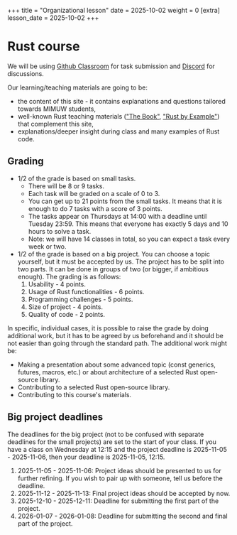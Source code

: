 +++
title = "Organizational lesson"
date = 2025-10-02
weight = 0
[extra]
lesson_date = 2025-10-02
+++

# Rust course

We will be using [Github Classroom](https://classroom.github.com) for task submission and [Discord](https://discord.gg/UyvepYkPs9) for discussions.

Our learning/teaching materials are going to be:

- the content of this site - it contains explanations and questions tailored towards MIMUW students,
- well-known Rust teaching materials (["The Book"](https://doc.rust-lang.org/stable/book/), ["Rust by Example"](https://doc.rust-lang.org/rust-by-example/index.html)) that complement this site,
- explanations/deeper insight during class and many examples of Rust code.

## Grading

- 1/2 of the grade is based on small tasks.
  - There will be 8 or 9 tasks.
  - Each task will be graded on a scale of 0 to 3.
  - You can get up to 21 points from the small tasks. It means that it is enough to do 7 tasks with a score of 3 points.
  - The tasks appear on Thursdays at 14:00 with a deadline until Tuesday 23:59. This means that everyone has exactly 5 days and 10 hours to solve a task.
  - Note: we will have 14 classes in total, so you can expect a task every week or two.
- 1/2 of the grade is based on a big project. You can choose a topic yourself, but it must be accepted by us. The project has to be split into two parts. It can be done in groups of two (or bigger, if ambitious enough). The grading is as follows:
  1. Usability - 4 points.
  2. Usage of Rust functionalities - 6 points.
  3. Programming challenges - 5 points.
  4. Size of project - 4 points.
  5. Quality of code - 2 points.

In specific, individual cases, it is possible to raise the grade by doing additional work, but it has to be agreed by us beforehand and it should be not easier than going through the standard path.
The additional work might be:

- Making a presentation about some advanced topic (const generics, futures, macros, etc.) or about architecture of a selected Rust open-source library.
- Contributing to a selected Rust open-source library.
- Contributing to this course's materials.

## Big project deadlines

The deadlines for the big project (not to be confused with separate deadlines for the small projects) are set to the start of your class.
If you have a class on Wednesday at 12:15 and the project deadline is 2025-11-05 - 2025-11-06, then your deadline is 2025-11-05, 12:15.

1. 2025-11-05 - 2025-11-06: Project ideas should be presented to us for further refining. If you wish to pair up with someone, tell us before the deadline.
2. 2025-11-12 - 2025-11-13: Final project ideas should be accepted by now.
3. 2025-12-10 - 2025-12-11: Deadline for submitting the first part of the project.
4. 2026-01-07 - 2026-01-08: Deadline for submitting the second and final part of the project.
